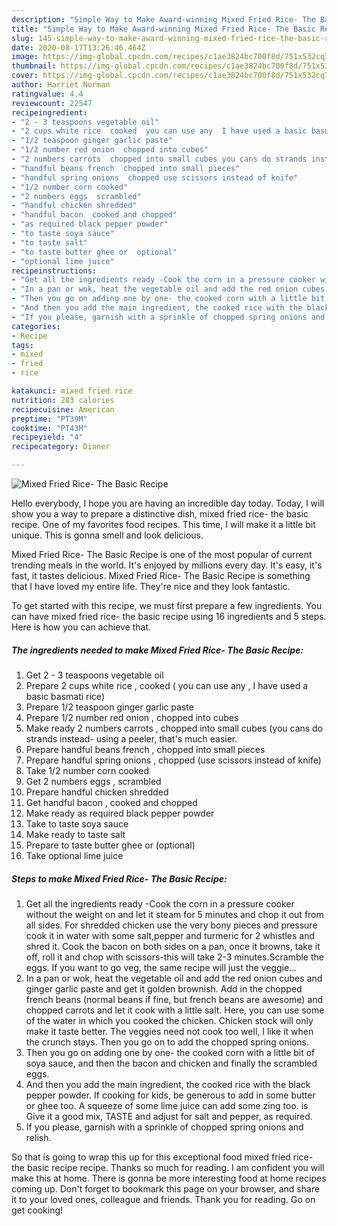 ```yaml
---
description: "Simple Way to Make Award-winning Mixed Fried Rice- The Basic Recipe"
title: "Simple Way to Make Award-winning Mixed Fried Rice- The Basic Recipe"
slug: 145-simple-way-to-make-award-winning-mixed-fried-rice-the-basic-recipe
date: 2020-08-17T13:26:46.464Z
image: https://img-global.cpcdn.com/recipes/c1ae3824bc700f8d/751x532cq70/mixed-fried-rice-the-basic-recipe-recipe-main-photo.jpg
thumbnail: https://img-global.cpcdn.com/recipes/c1ae3824bc700f8d/751x532cq70/mixed-fried-rice-the-basic-recipe-recipe-main-photo.jpg
cover: https://img-global.cpcdn.com/recipes/c1ae3824bc700f8d/751x532cq70/mixed-fried-rice-the-basic-recipe-recipe-main-photo.jpg
author: Harriet Norman
ratingvalue: 4.4
reviewcount: 22547
recipeingredient:
- "2 - 3 teaspoons vegetable oil"
- "2 cups white rice  cooked  you can use any  I have used a basic basmati rice"
- "1/2 teaspoon ginger garlic paste"
- "1/2 number red onion  chopped into cubes"
- "2 numbers carrots  chopped into small cubes you cans do strands instead using a peeler thats much easier"
- "handful beans french  chopped into small pieces"
- "handful spring onions  chopped use scissors instead of knife"
- "1/2 number corn cooked"
- "2 numbers eggs  scrambled"
- "handful chicken shredded"
- "handful bacon  cooked and chopped"
- "as required black pepper powder"
- "to taste soya sauce"
- "to taste salt"
- "to taste butter ghee or  optional"
- "optional lime juice"
recipeinstructions:
- "Get all the ingredients ready -Cook the corn in a pressure cooker without the weight on and let it steam for 5 minutes and chop it out from all sides. For shredded chicken use the very bony pieces and pressure cook it in water with some salt,pepper and turmeric for 2 whistles and shred it. Cook the bacon on both sides on a pan, once it browns, take it off, roll it and chop with scissors-this will take 2-3 minutes.Scramble the eggs. If you want to go veg, the same recipe will just the veggie..."
- "In a pan or wok, heat the vegetable oil and add the red onion cubes and ginger garlic paste and get it golden brownish. Add in the chopped french beans (normal beans if fine, but french beans are awesome) and chopped carrots and let it cook with a little salt. Here, you can use some of the water in which you cooked the chicken. Chicken stock will only make it taste better. The veggies need not cook too well, I like it when the crunch stays. Then you go on to add the chopped spring onions."
- "Then you go on adding one by one- the cooked corn with a little bit of soya sauce, and then the bacon and chicken and finally the scrambled eggs."
- "And then you add the main ingredient, the cooked rice with the black pepper powder. If cooking for kids, be generous to add in some butter or ghee too. A squeeze of some lime juice can add some zing too. is Give it a good mix, TASTE and adjust for salt and pepper, as required."
- "If you please, garnish with a sprinkle of chopped spring onions and relish."
categories:
- Recipe
tags:
- mixed
- fried
- rice

katakunci: mixed fried rice 
nutrition: 283 calories
recipecuisine: American
preptime: "PT39M"
cooktime: "PT43M"
recipeyield: "4"
recipecategory: Dinner

---
```



![Mixed Fried Rice- The Basic Recipe](https://img-global.cpcdn.com/recipes/c1ae3824bc700f8d/751x532cq70/mixed-fried-rice-the-basic-recipe-recipe-main-photo.jpg)

Hello everybody, I hope you are having an incredible day today. Today, I will show you a way to prepare a distinctive dish, mixed fried rice- the basic recipe. One of my favorites food recipes. This time, I will make it a little bit unique. This is gonna smell and look delicious.



Mixed Fried Rice- The Basic Recipe is one of the most popular of current trending meals in the world. It's enjoyed by millions every day. It's easy, it's fast, it tastes delicious. Mixed Fried Rice- The Basic Recipe is something that I have loved my entire life. They're nice and they look fantastic.


To get started with this recipe, we must first prepare a few ingredients. You can have mixed fried rice- the basic recipe using 16 ingredients and 5 steps. Here is how you can achieve that.

<!--inarticleads1-->

##### The ingredients needed to make Mixed Fried Rice- The Basic Recipe:

1. Get 2 - 3 teaspoons vegetable oil
1. Prepare 2 cups white rice , cooked ( you can use any , I have used a basic basmati rice)
1. Prepare 1/2 teaspoon ginger garlic paste
1. Prepare 1/2 number red onion , chopped into cubes
1. Make ready 2 numbers carrots , chopped into small cubes (you cans do strands instead- using a peeler, that&#39;s much easier.
1. Prepare handful beans french , chopped into small pieces
1. Prepare handful spring onions , chopped (use scissors instead of knife)
1. Take 1/2 number corn cooked
1. Get 2 numbers eggs , scrambled
1. Prepare handful chicken shredded
1. Get handful bacon , cooked and chopped
1. Make ready as required black pepper powder
1. Take to taste soya sauce
1. Make ready to taste salt
1. Prepare to taste butter ghee or  (optional)
1. Take optional lime juice




<!--inarticleads2-->

##### Steps to make Mixed Fried Rice- The Basic Recipe:

1. Get all the ingredients ready -Cook the corn in a pressure cooker without the weight on and let it steam for 5 minutes and chop it out from all sides. For shredded chicken use the very bony pieces and pressure cook it in water with some salt,pepper and turmeric for 2 whistles and shred it. Cook the bacon on both sides on a pan, once it browns, take it off, roll it and chop with scissors-this will take 2-3 minutes.Scramble the eggs. If you want to go veg, the same recipe will just the veggie...
1. In a pan or wok, heat the vegetable oil and add the red onion cubes and ginger garlic paste and get it golden brownish. Add in the chopped french beans (normal beans if fine, but french beans are awesome) and chopped carrots and let it cook with a little salt. Here, you can use some of the water in which you cooked the chicken. Chicken stock will only make it taste better. The veggies need not cook too well, I like it when the crunch stays. Then you go on to add the chopped spring onions.
1. Then you go on adding one by one- the cooked corn with a little bit of soya sauce, and then the bacon and chicken and finally the scrambled eggs.
1. And then you add the main ingredient, the cooked rice with the black pepper powder. If cooking for kids, be generous to add in some butter or ghee too. A squeeze of some lime juice can add some zing too. is Give it a good mix, TASTE and adjust for salt and pepper, as required.
1. If you please, garnish with a sprinkle of chopped spring onions and relish.




So that is going to wrap this up for this exceptional food mixed fried rice- the basic recipe recipe. Thanks so much for reading. I am confident you will make this at home. There is gonna be more interesting food at home recipes coming up. Don't forget to bookmark this page on your browser, and share it to your loved ones, colleague and friends. Thank you for reading. Go on get cooking!
